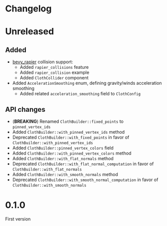# Changelog

# Unreleased

## Added

* [bevy_rapier](https://github.com/dimforge/bevy_rapier) collision support:
  * Added `rapier_collisions` feature
  * Added `rapier_collision` example
  * Added `ClothCollider` component
* Added `AccelerationSmoothing` enum, defining gravity/winds acceleration smoothing
  * Added related `acceleration_smoothing` field to `ClothConfig`

## API changes

* (**BREAKING**) Renamed `ClothBuilder::fixed_points` to `pinned_vertex_ids`
* Added `ClothBuilder::with_pinned_vertex_ids` method
* Deprecated `ClothBuilder::with_fixed_points` in favor of `ClothBuilder::with_pinned_vertex_ids`
* Added `ClothBuilder::pinned_vertex_colors` field
* Added `ClothBuilder::with_pinned_vertex_colors` method
* Added `ClothBuilder::with_flat_normals` method
* Deprecated `ClothBuilder::with_flat_normal_computation` in favor of `ClothBuilder::with_flat_normals`
* Added `ClothBuilder::with_smooth_normals` method
* Deprecated `ClothBuilder::with_smooth_normal_computation` in favor of `ClothBuilder::with_smooth_normals`

# 0.1.0

First version